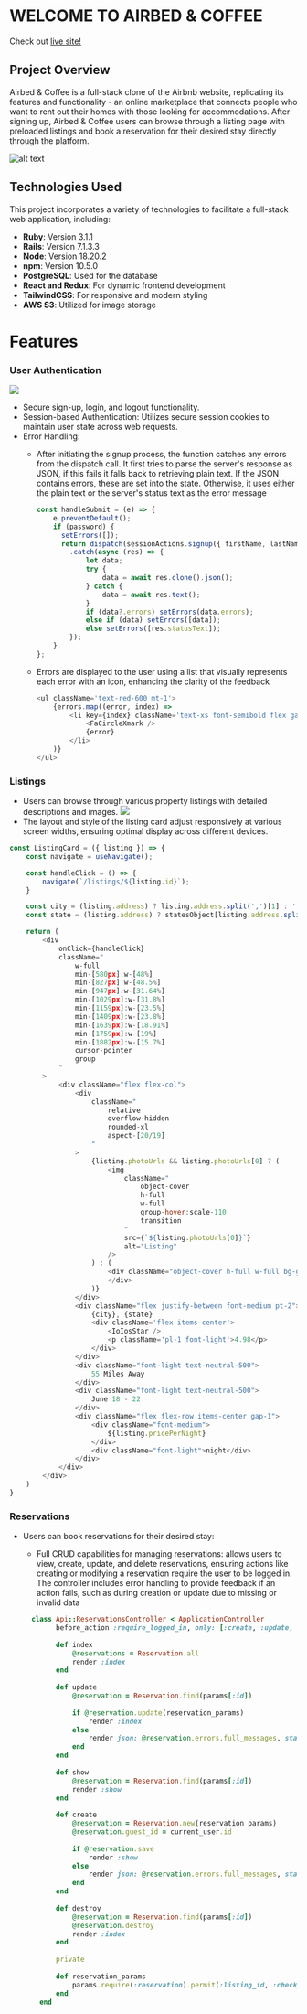 # WELCOME TO AIRBED & COFFEE

Check out [live site!](https://airbed-n-coffee.onrender.com/)

## Project Overview
Airbed & Coffee is a full-stack clone of the Airbnb website, replicating its features and functionality - an online marketplace that connects people who want to rent out their homes with those looking for accommodations. After signing up, Airbed & Coffee users can browse through a listing page with preloaded listings and book a reservation for their desired stay directly through the platform.

![alt text](https://github.com/edison4354/airbed-n-coffee/blob/main/public/homepage.png?raw=true)

## Technologies Used
This project incorporates a variety of technologies to facilitate a full-stack web application, including:

- **Ruby**: Version 3.1.1
- **Rails**: Version 7.1.3.3
- **Node**: Version 18.20.2
- **npm**: Version 10.5.0
- **PostgreSQL**: Used for the database
- **React and Redux**: For dynamic frontend development
- **TailwindCSS**: For responsive and modern styling
- **AWS S3**: Utilized for image storage

# Features

### User Authentication
![](https://github.com/edison4354/airbed-n-coffee/blob/main/public/sample.gif)
- Secure sign-up, login, and logout functionality.
- Session-based Authentication: Utilizes secure session cookies to maintain user state across web requests.
- Error Handling:
  - After initiating the signup process, the function catches any errors from the dispatch call. It first tries to parse the server's response as JSON, if this fails it falls back to retrieving plain text. If the JSON contains errors, these are set into the state. Otherwise, it uses either the plain text or the server's status text as the error message
 
    ```javascript
    const handleSubmit = (e) => {
        e.preventDefault();
        if (password) {
          setErrors([]);
          return dispatch(sessionActions.signup({ firstName, lastName, email, password }))
            .catch(async (res) => {
                let data;
                try {
                    data = await res.clone().json();
                } catch {
                    data = await res.text();
                }
                if (data?.errors) setErrors(data.errors);
                else if (data) setErrors([data]);
                else setErrors([res.statusText]);
            });
        }
    };
    ```
  - Errors are displayed to the user using a list that visually represents each error with an icon, enhancing the clarity of the feedback
    ```javascript
    <ul className='text-red-600 mt-1'>
        {errors.map((error, index) => 
            <li key={index} className='text-xs font-semibold flex gap-2 items-center'>
                <FaCircleXmark /> 
                {error}
            </li>
        )}
    </ul>
    ```
### Listings
- Users can browse through various property listings with detailed descriptions and images.
![](https://github.com/edison4354/airbed-n-coffee/blob/main/public/listing_responsive.gif)
- The layout and style of the listing card adjust responsively at various screen widths, ensuring optimal display across different devices.
```javascript
const ListingCard = ({ listing }) => {
    const navigate = useNavigate();

    const handleClick = () => {
        navigate(`/listings/${listing.id}`);
    }

    const city = (listing.address) ? listing.address.split(',')[1] : '';
    const state = (listing.address) ? statesObject[listing.address.split(',')[2].trim().slice(0, 2)] : '';

    return (
        <div 
            onClick={handleClick}
            className="
                w-full 
                min-[580px]:w-[48%] 
                min-[827px]:w-[48.5%] 
                min-[947px]:w-[31.64%] 
                min-[1029px]:w-[31.8%] 
                min-[1159px]:w-[23.5%] 
                min-[1409px]:w-[23.8%] 
                min-[1639px]:w-[18.91%] 
                min-[1759px]:w-[19%] 
                min-[1882px]:w-[15.7%] 
                cursor-pointer 
                group
            "
        >
            <div className="flex flex-col">
                <div 
                    className="
                        relative
                        overflow-hidden
                        rounded-xl
                        aspect-[20/19]
                    "
                >
                    {listing.photoUrls && listing.photoUrls[0] ? (
                        <img
                            className="
                                object-cover 
                                h-full
                                w-full
                                group-hover:scale-110
                                transition
                            "
                            src={`${listing.photoUrls[0]}`}
                            alt="Listing"
                        />
                    ) : (
                        <div className="object-cover h-full w-full bg-gray-200">
                        </div>
                    )}
                </div>
                <div className="flex justify-between font-medium pt-2">
                    {city}, {state}
                    <div className='flex items-center'>
                        <IoIosStar /> 
                        <p className='pl-1 font-light'>4.98</p>
                    </div>
                </div>
                <div className="font-light text-neutral-500">
                    55 Miles Away
                </div>
                <div className="font-light text-neutral-500">
                    June 18 - 22
                </div>
                <div className="flex flex-row items-center gap-1">
                    <div className="font-medium">
                        ${listing.pricePerNight}
                    </div>
                    <div className="font-light">night</div>
                </div>
            </div>
        </div>
    )
}
```
  
### Reservations
- Users can book reservations for their desired stay:
  - Full CRUD capabilities for managing reservations: allows users to view, create, update, and delete reservations, ensuring actions like creating or modifying a reservation require the user to be logged in. The controller includes error handling to provide feedback if an action fails, such as during creation or update due to missing or invalid data
 
  ```ruby
    class Api::ReservationsController < ApplicationController
          before_action :require_logged_in, only: [:create, :update, :destroy]
      
          def index
              @reservations = Reservation.all
              render :index
          end
      
          def update
              @reservation = Reservation.find(params[:id])
      
              if @reservation.update(reservation_params)
                  render :index
              else
                  render json: @reservation.errors.full_messages, status: 422
              end
          end
      
          def show
              @reservation = Reservation.find(params[:id])
              render :show
          end
      
          def create
              @reservation = Reservation.new(reservation_params)
              @reservation.guest_id = current_user.id
      
              if @reservation.save
                  render :show
              else
                  render json: @reservation.errors.full_messages, status: 422
              end
          end
      
          def destroy
              @reservation = Reservation.find(params[:id])
              @reservation.destroy
              render :index
          end
      
          private
      
          def reservation_params
              params.require(:reservation).permit(:listing_id, :check_in, :check_out, :num_guests)
          end
      end
    ```
